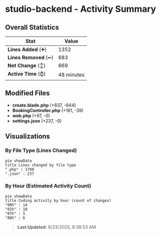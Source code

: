 # studio-backend - Activity Summary 

## Overall Statistics

| Stat                   | Value                                                             |
| ---------------------- | ----------------------------------------------------------------- |
| **Lines Added** (➕)   | 1352                                          |
| **Lines Removed** (➖) | 683                                        |
| **Net Change** (↕)    | 669                |
| **Active Time** (⌚)   | 48 minutes |


## Modified Files
- **create.blade.php** (+837, -644)
- **BookingController.php** (+181, -39)
- **web.php** (+97, -0)
- **settings.json** (+237, -0)

## Visualizations

### By File Type (Lines Changed)

```mermaid
pie showData
title Lines changed by file type
".php" : 1798
".json" : 237
```

### By Hour (Estimated Activity Count)

```mermaid
pie showData
title Coding activity by hour (count of changes)
"00h" : 14
"01h" : 18
"07h" : 5
"08h" : 6
```


> **Last Updated:** 6/23/2025, 8:38:53 AM